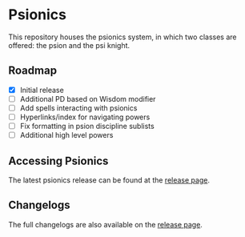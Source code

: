 # Psionics
This repository houses the psionics system, in which two classes are offered: the psion and the psi knight.

## Roadmap
- [x] Initial release
- [ ] Additional PD based on Wisdom modifier
- [ ] Add spells interacting with psionics
- [ ] Hyperlinks/index for navigating powers
- [ ] Fix formatting in psion discipline sublists
- [ ] Additional high level powers

## Accessing Psionics
The latest psionics release can be found at the [release page](https://github.com/o-oayda/Psionics/releases).

## Changelogs
The full changelogs are also available on the [release page](https://github.com/o-oayda/Psionics/releases).